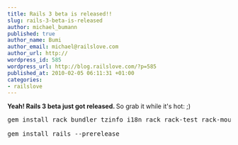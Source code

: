 ```yaml
--- 
title: Rails 3 beta is released!!
slug: rails-3-beta-is-released
author: michael_bumann
published: true
author_name: Bumi
author_email: michael@railslove.com
author_url: http://
wordpress_id: 585
wordpress_url: http://blog.railslove.com/?p=585
published_at: 2010-02-05 06:11:31 +01:00
categories: 
- railslove
---
```

<strong>Yeah! Rails 3 beta just got released. </strong>
So grab it while it's hot: ;)

<pre>
gem install rack bundler tzinfo i18n rack rack-test rack-mount erubis mail thor

gem install rails --prerelease
</pre>
